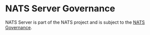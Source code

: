 # NATS Server Governance

NATS Server is part of the NATS project and is subject to the [NATS Governance](https://github.com/nats-io/nats-general/blob/main/GOVERNANCE.md).
